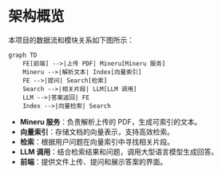 # 架构概览

本项目的数据流和模块关系如下图所示：

```mermaid
graph TD
    FE[前端] -->|上传 PDF| Mineru[Mineru 服务]
    Mineru -->|解析文本| Index[向量索引]
    FE -->|提问| Search[检索]
    Search -->|相关片段| LLM[LLM 调用]
    LLM -->|答案返回| FE
    Index -->|向量检索| Search
```

- **Mineru 服务**：负责解析上传的 PDF，生成可索引的文本。
- **向量索引**：存储文档的向量表示，支持高效检索。
- **检索**：根据用户问题在向量索引中寻找相关片段。
- **LLM 调用**：结合检索结果和问题，调用大型语言模型生成回答。
- **前端**：提供文件上传、提问和展示答案的界面。
